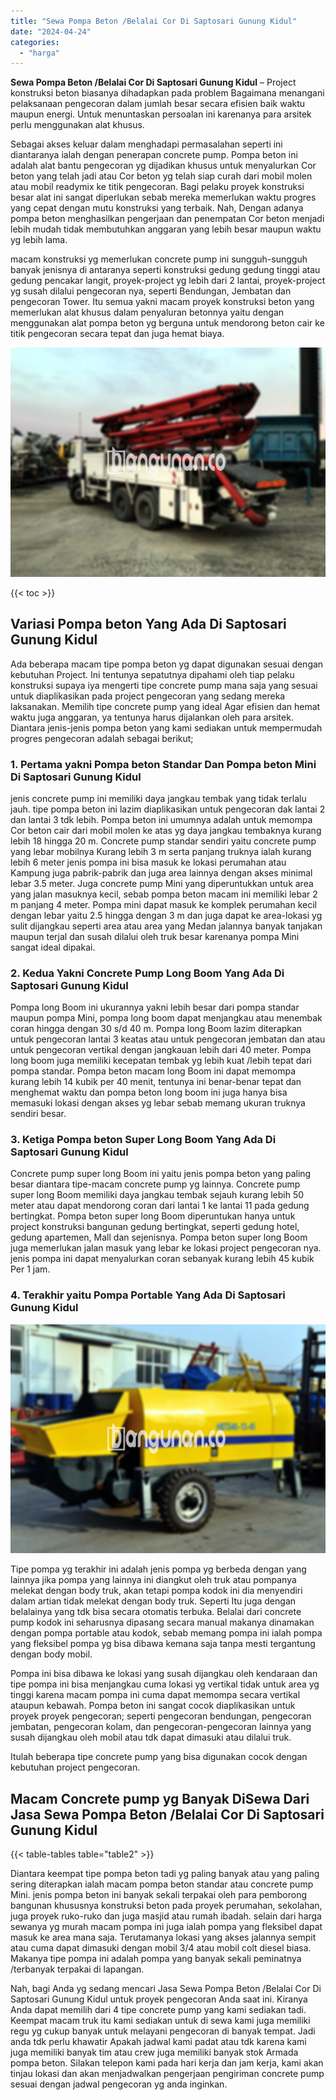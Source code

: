 ```yaml
---
title: "Sewa Pompa Beton /Belalai Cor Di Saptosari Gunung Kidul"
date: "2024-04-24"
categories: 
  - "harga"
---
```


**Sewa Pompa Beton /Belalai Cor Di Saptosari Gunung Kidul** – Project konstruksi beton biasanya dihadapkan pada problem Bagaimana menangani pelaksanaan pengecoran dalam jumlah besar secara efisien baik waktu maupun energi. Untuk menuntaskan persoalan ini karenanya para arsitek perlu menggunakan alat khusus.

Sebagai akses keluar dalam menghadapi permasalahan seperti ini diantaranya ialah dengan penerapan concrete pump. Pompa beton ini adalah alat bantu pengecoran yg dijadikan khusus untuk menyalurkan Cor beton yang telah jadi atau Cor beton yg telah siap curah dari mobil molen atau mobil readymix ke titik pengecoran. Bagi pelaku proyek konstruksi besar alat ini sangat diperlukan sebab mereka memerlukan waktu progres yang cepat dengan mutu konstruksi yang terbaik. Nah, Dengan adanya pompa beton menghasilkan pengerjaan dan penempatan Cor beton menjadi lebih mudah tidak membutuhkan anggaran yang lebih besar maupun waktu yg lebih lama.

macam konstruksi yg memerlukan concrete pump ini sungguh-sungguh banyak jenisnya di antaranya seperti konstruksi gedung gedung tinggi atau gedung pencakar langit, proyek-project yg lebih dari 2 lantai, proyek-project yg susah dilalui pengecoran nya, seperti Bendungan, Jembatan dan pengecoran Tower. Itu semua yakni macam proyek konstruksi beton yang memerlukan alat khusus dalam penyaluran betonnya yaitu dengan menggunakan alat pompa beton yg berguna untuk mendorong beton cair ke titik pengecoran secara tepat dan juga hemat biaya.

![Sewa Pompa Beton /Belalai Cor Di Saptosari Gunung Kidul](/images/sewa-concrete-pump-23.png)

{{< toc >}}

## Variasi Pompa beton Yang Ada Di Saptosari Gunung Kidul

Ada beberapa macam tipe pompa beton yg dapat digunakan sesuai dengan kebutuhan Project. Ini tentunya sepatutnya dipahami oleh tiap pelaku konstruksi supaya iya mengerti tipe concrete pump mana saja yang sesuai untuk diaplikasikan pada project pengecoran yang sedang mereka laksanakan. Memilih tipe concrete pump yang ideal Agar efisien dan hemat waktu juga anggaran, ya tentunya harus dijalankan oleh para arsitek. Diantara jenis-jenis pompa beton yang kami sediakan untuk mempermudah progres pengecoran adalah sebagai berikut;

### 1\. Pertama yakni Pompa beton Standar Dan Pompa beton Mini Di Saptosari Gunung Kidul

jenis concrete pump ini memiliki daya jangkau tembak yang tidak terlalu jauh. tipe pompa beton ini lazim diaplikasikan untuk pengecoran dak lantai 2 dan lantai 3 tdk lebih. Pompa beton ini umumnya adalah untuk memompa Cor beton cair dari mobil molen ke atas yg daya jangkau tembaknya kurang lebih 18 hingga 20 m. Concrete pump standar sendiri yaitu concrete pump yang lebar mobilnya Kurang lebih 3 m serta panjang truknya ialah kurang lebih 6 meter jenis pompa ini bisa masuk ke lokasi perumahan atau Kampung juga pabrik-pabrik dan juga area lainnya dengan akses minimal lebar 3.5 meter. Juga concrete pump Mini yang diperuntukkan untuk area yang jalan masuknya kecil, sebab pompa beton macam ini memiliki lebar 2 m panjang 4 meter. Pompa mini dapat masuk ke komplek perumahan kecil dengan lebar yaitu 2.5 hingga dengan 3 m dan juga dapat ke area-lokasi yg sulit dijangkau seperti area atau area yang Medan jalannya banyak tanjakan maupun terjal dan susah dilalui oleh truk besar karenanya pompa Mini sangat ideal dipakai.

### 2\. Kedua Yakni Concrete Pump Long Boom Yang Ada Di Saptosari Gunung Kidul

Pompa long Boom ini ukurannya yakni lebih besar dari pompa standar maupun pompa Mini, pompa long boom dapat menjangkau atau menembak coran hingga dengan 30 s/d 40 m. Pompa long Boom lazim diterapkan untuk pengecoran lantai 3 keatas atau untuk pengecoran jembatan dan atau untuk pengecoran vertikal dengan jangkauan lebih dari 40 meter. Pompa long boom juga memiliki kecepatan tembak yg lebih kuat /lebih tepat dari pompa standar. Pompa beton macam long Boom ini dapat memompa kurang lebih 14 kubik per 40 menit, tentunya ini benar-benar tepat dan menghemat waktu dan pompa beton long boom ini juga hanya bisa memasuki lokasi dengan akses yg lebar sebab memang ukuran truknya sendiri besar.

### 3\. Ketiga Pompa beton Super Long Boom Yang Ada Di Saptosari Gunung Kidul

Concrete pump super long Boom ini yaitu jenis pompa beton yang paling besar diantara tipe-macam concrete pump yg lainnya. Concrete pump super long Boom memiliki daya jangkau tembak sejauh kurang lebih 50 meter atau dapat mendorong coran dari lantai 1 ke lantai 11 pada gedung bertingkat. Pompa beton super long Boom diperuntukan hanya untuk project konstruksi bangunan gedung bertingkat, seperti gedung hotel, gedung apartemen, Mall dan sejenisnya. Pompa beton super long Boom juga memerlukan jalan masuk yang lebar ke lokasi project pengecoran nya. jenis pompa ini dapat menyalurkan coran sebanyak kurang lebih 45 kubik Per 1 jam.

### 4\. Terakhir yaitu Pompa Portable Yang Ada Di Saptosari Gunung Kidul

![Sewa Pompa Beton /Belalai Cor Di Saptosari Gunung Kidul](/images/sewa-concrete-pump-20.png)

Tipe pompa yg terakhir ini adalah jenis pompa yg berbeda dengan yang lainnya jika pompa yang lainnya ini diangkut oleh truk atau pompanya melekat dengan body truk, akan tetapi pompa kodok ini dia menyendiri dalam artian tidak melekat dengan body truk. Seperti Itu juga dengan belalainya yang tdk bisa secara otomatis terbuka. Belalai dari concrete pump kodok ini seharusnya dipasang secara manual makanya dinamakan dengan pompa portable atau kodok, sebab memang pompa ini ialah pompa yang fleksibel pompa yg bisa dibawa kemana saja tanpa mesti tergantung dengan body mobil.

Pompa ini bisa dibawa ke lokasi yang susah dijangkau oleh kendaraan dan tipe pompa ini bisa menjangkau cuma lokasi yg vertikal tidak untuk area yg tinggi karena macam pompa ini cuma dapat memompa secara vertikal ataupun kebawah. Pompa beton ini sangat cocok diaplikasikan untuk proyek proyek pengecoran; seperti pengecoran bendungan, pengecoran jembatan, pengecoran kolam, dan pengecoran-pengecoran lainnya yang susah dijangkau oleh mobil atau tdk dapat dimasuki atau dilalui truk.

Itulah beberapa tipe concrete pump yang bisa digunakan cocok dengan kebutuhan project pengecoran.

## Macam Concrete pump yg Banyak DiSewa Dari Jasa Sewa Pompa Beton /Belalai Cor Di Saptosari Gunung Kidul

{{< table-tables table="table2" >}}

Diantara keempat tipe pompa beton tadi yg paling banyak atau yang paling sering diterapkan ialah macam pompa beton standar atau concrete pump Mini. jenis pompa beton ini banyak sekali terpakai oleh para pemborong bangunan khususnya konstruksi beton pada proyek perumahan, sekolahan, juga proyek ruko-ruko dan juga masjid atau rumah ibadah. selain dari harga sewanya yg murah macam pompa ini juga ialah pompa yang fleksibel dapat masuk ke area mana saja. Terutamanya lokasi yang akses jalannya sempit atau cuma dapat dimasuki dengan mobil 3/4 atau mobil colt diesel biasa. Makanya tipe pompa ini adalah pompa yang banyak sekali peminatnya /terbanyak terpakai di lapangan.

Nah, bagi Anda yg sedang mencari Jasa Sewa Pompa Beton /Belalai Cor Di Saptosari Gunung Kidul untuk proyek pengecoran Anda saat ini. Kiranya Anda dapat memilih dari 4 tipe concrete pump yang kami sediakan tadi. Keempat macam truk itu kami sediakan untuk di sewa kami juga memiliki regu yg cukup banyak untuk melayani pengecoran di banyak tempat. Jadi anda tdk perlu khawatir Apakah jadwal kami padat atau tdk karena kami juga memiliki banyak tim atau crew juga memiliki banyak stok Armada pompa beton. Silakan telepon kami pada hari kerja dan jam kerja, kami akan tinjau lokasi dan akan menjadwalkan pengerjaan pengiriman concrete pump sesuai dengan jadwal pengecoran yg anda inginkan.
